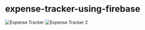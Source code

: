 # expense-tracker-using-firebase
![Expense Tracker](https://user-images.githubusercontent.com/66555692/92409005-d0c3ce80-f15c-11ea-8263-b24dbb5a1505.png)
![Expense Tracker 2](https://user-images.githubusercontent.com/66555692/92409007-d28d9200-f15c-11ea-9e2c-1737dba9948a.png)
